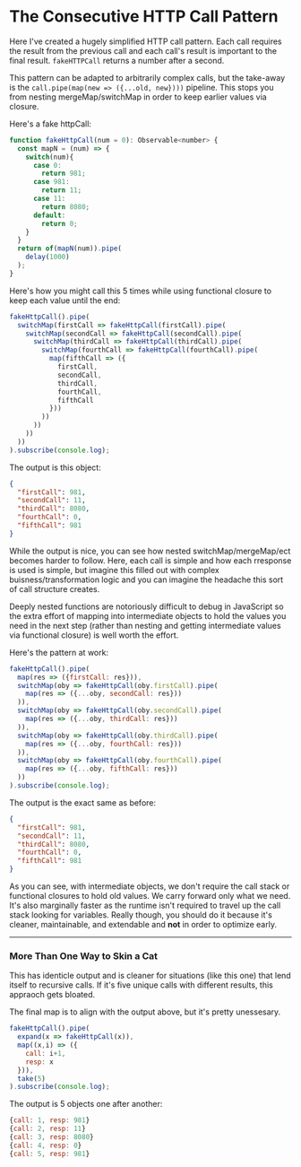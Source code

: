 # The Consecutive HTTP Call Pattern

Here I've created a hugely simplified HTTP call pattern. Each call requires the result from the previous call and each call's result is important to the final result. `fakeHTTPCall` returns a number after a second. 

This pattern can be adapted to arbitrarily complex calls, but the take-away is the `call.pipe(map(new => ({...old, new})))` pipeline. This stops you from nesting mergeMap/switchMap in order to keep earlier values via closure. 

Here's a fake httpCall:

```JavaScript
function fakeHttpCall(num = 0): Observable<number> {
  const mapN = (num) => {
    switch(num){
      case 0:
        return 981;
      case 981: 
        return 11;
      case 11:
        return 8080;
      default:
        return 0;
    }
  }
  return of(mapN(num)).pipe(
    delay(1000)
  );
}
```

Here's how you might call this 5 times while using functional closure to keep each value until the end:

```JavaScript
fakeHttpCall().pipe(
  switchMap(firstCall => fakeHttpCall(firstCall).pipe(
    switchMap(secondCall => fakeHttpCall(secondCall).pipe(
      switchMap(thirdCall => fakeHttpCall(thirdCall).pipe(
        switchMap(fourthCall => fakeHttpCall(fourthCall).pipe(
          map(fifthCall => ({
            firstCall,
            secondCall,
            thirdCall,
            fourthCall,
            fifthCall
          }))
        ))
      ))
    ))
  ))
).subscribe(console.log);
```

The output is this object:

```JSON
{
  "firstCall": 981,
  "secondCall": 11,
  "thirdCall": 8080,
  "fourthCall": 0,
  "fifthCall": 981
}
```

While the output is nice, you can see how nested switchMap/mergeMap/ect becomes harder to follow. Here, each call is simple and how each rresponse is used is simple, but imagine this filled out with complex buisness/transformation logic and you can imagine the headache this sort of call structure creates.

Deeply nested functions are notoriously difficult to debug in JavaScript so the extra effort of mapping into intermediate objects to hold the values you need in the next step (rather than nesting and getting intermediate values via functional closure) is well worth the effort.

Here's the pattern at work:

```JavaScript
fakeHttpCall().pipe(
  map(res => ({firstCall: res})),
  switchMap(oby => fakeHttpCall(oby.firstCall).pipe(
    map(res => ({...oby, secondCall: res}))
  )),
  switchMap(oby => fakeHttpCall(oby.secondCall).pipe(
    map(res => ({...oby, thirdCall: res}))
  )),
  switchMap(oby => fakeHttpCall(oby.thirdCall).pipe(
    map(res => ({...oby, fourthCall: res}))
  )),
  switchMap(oby => fakeHttpCall(oby.fourthCall).pipe(
    map(res => ({...oby, fifthCall: res}))
  ))
).subscribe(console.log);
```

The output is the exact same as before:

```JSON
{
  "firstCall": 981,
  "secondCall": 11,
  "thirdCall": 8080,
  "fourthCall": 0,
  "fifthCall": 981
}
```

As you can see, with intermediate objects, we don't require the call stack or functional closures to hold old values. We carry forward only what we need. It's also marginally faster as the runtime isn't required to travel up the call stack looking for variables. Really though, you should do it because it's cleaner, maintainable, and extendable and **not** in order to optimize early.

----

### More Than One Way to Skin a Cat

This has identicle output and is cleaner for situations (like this one) that lend itself to recursive calls. If it's five unique calls with different results, this appraoch gets bloated. 

The final map is to align with the output above, but it's pretty unessesary. 

```JavaScript
fakeHttpCall().pipe(
  expand(x => fakeHttpCall(x)),
  map((x,i) => ({
    call: i+1,
    resp: x
  })),
  take(5)
).subscribe(console.log);
```
The output is 5 objects one after another:

```JavaScript
{call: 1, resp: 981}
{call: 2, resp: 11}
{call: 3, resp: 8080}
{call: 4, resp: 0}
{call: 5, resp: 981}
```
